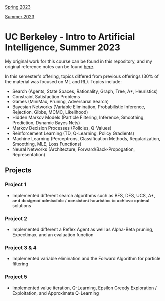 [Spring 2023](https://inst.eecs.berkeley.edu/~cs188/sp23/)

[Summer 2023](https://inst.eecs.berkeley.edu/~cs188/su23/)

# UC Berkeley - Intro to Artificial Intelligence, Summer 2023

My original work for this course can be found in this repository, and my original reference notes can be found [here](https://purrfect-zinc-f80.notion.site/CS-188-Notes-0db1181094744173ac5efdce49d563d9?pvs=4). 

In this semester's offering, topics differed from previous offerings (30% of the material was focused on ML and RL). Topics include:

- Search (Agents, State Spaces, Rationality, Graph, Tree, A*, Heuristics)
- Constraint Satisfaction Problems
- Games (MiniMax, Pruning, Adversarial Search)
- Bayesian Networks (Variable Elimination, Probabilistic Inference, Rejection, Gibbs, MCMC, Likelihood)
- Hidden Markov Models (Particle Filtering, Inference, Smoothing, Prediction, Dynamic Bayes Nets)
- Markov Decision Processes (Policies, Q-Values)
- Reinforcement Learning (TD, Q-Learning, Policy Gradients)
- Machine Learning (Perceptrons, Classification Methods, Regularization, Smoothing, MLE, Loss Functions)
- Neural Networks (Architecture, Forward/Back-Propogation, Representation)

## Projects

### Project 1
- Implemented different search algorithms such as BFS, DFS, UCS, A*, and designed admissible / consistent heuristics to achieve optimal solutions

### Project 2
- Implemented different a Reflex Agent as well as Alpha-Beta pruning, Expectimax, and an evaluation function

### Project 3 & 4
- Implemented variable elimination and the Forward Algorithm for particle filtering

### Project 5
- Implemented value iteration, Q-Learning, Epsilon Greedy Exploration / Exploitation, and Approximate Q-Learning
